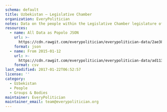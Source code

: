 ```yaml
---
schema: default
title: Uzbekistan — Legislative Chamber
organization: EveryPolitician
notes: Data on the people within the Legislative Chamber legislature of Uzbekistan.
resources:
  - name: All Data as Popolo JSON
    url: >-
      https://cdn.rawgit.com/everypolitician/everypolitician-data/2ae384633d900f4116d289959e390ecacaf8b72a/data/Uzbekistan/Legislative_Chamber/ep-popolo-v1.0.json
    format: json
  - name: From 2015-01-12
    url: >-
      https://cdn.rawgit.com/everypolitician/everypolitician-data/ad11325e7f67cf8f4339dbcedf70bb8a9e377466/data/Uzbekistan/Legislative_Chamber/term-5.csv
    format: csv
last_modified: 2017-01-22T06:52:57
license: ''
category:
  - Uzbekistan
  - People
  - Groups & Bodies
maintainer: EveryPolitician
maintainer_email: team@everypolitician.org
---
```

